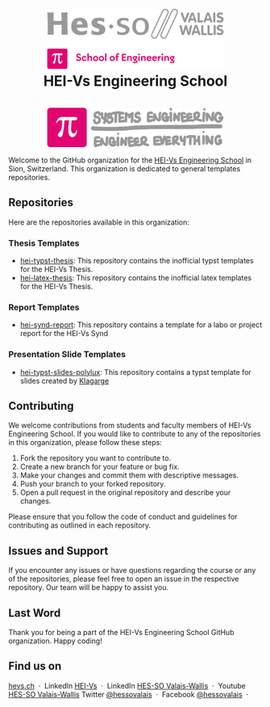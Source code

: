 <h1 align="center">
  <br>
  <img src="./../img/hei-en.png" alt="HEI-Vs Logo" width="350">
  <br>
  HEI-Vs Engineering School
  <br>
</h1>
<div align="center">
  <br>
  <img src="./../img/synd-light.png" alt="Industrial Systems Logo" width="350">
  <br>
</div>

Welcome to the GitHub organization for the [HEI-Vs Engineering School](https://hevs.ch/synd) in Sion, Switzerland. This organization is dedicated to general templates repositories.


## Repositories

Here are the repositories available in this organization:

### Thesis Templates
- [hei-typst-thesis](https://github.com/hei-templates/hei-typst-thesis): This repository contains the inofficial typst templates for the HEI-Vs Thesis.
- [hei-latex-thesis](https://github.com/hei-templates/hei-latex-thesis): This repository contains the inofficial latex templates for the HEI-Vs Thesis.

### Report Templates
- [hei-synd-report](https://github.com/hei-synbd-report): This repository contains a template for a labo or project report for the HEI-Vs Synd

### Presentation Slide Templates
- [hei-typst-slides-polylux](https://github.com/hei-templates/hei-typst-slides-polylux): This repository contains a typst template for slides created by [Klagarge](https://github.com/Klagarge)

## Contributing

We welcome contributions from students and faculty members of HEI-Vs Engineering School. If you would like to contribute to any of the repositories in this organization, please follow these steps:

1. Fork the repository you want to contribute to.
2. Create a new branch for your feature or bug fix.
3. Make your changes and commit them with descriptive messages.
4. Push your branch to your forked repository.
5. Open a pull request in the original repository and describe your changes.

Please ensure that you follow the code of conduct and guidelines for contributing as outlined in each repository.

## Issues and Support

If you encounter any issues or have questions regarding the course or any of the repositories, please feel free to open an issue in the respective repository. Our team will be happy to assist you.

## Last Word

Thank you for being a part of the HEI-Vs Engineering School GitHub organization. Happy coding!

## Find us on

[hevs.ch](https://www.hevs.ch/synd) &nbsp;&middot;&nbsp;
LinkedIn [HEI-Vs](https://www.linkedin.com/showcase/school-of-engineering-valais-wallis/) &nbsp;&middot;&nbsp;
LinkedIn [HES-SO Valais-Wallis](https://www.linkedin.com/groups/104343/) &nbsp;&middot;&nbsp;
Youtube [HES-SO Valais-Wallis](https://www.youtube.com/user/HESSOVS)
Twitter [@hessovalais](https://twitter.com/hessovalais) &nbsp;&middot;&nbsp;
Facebook [@hessovalais](https://www.facebook.com/hessovalais) &nbsp;&middot;&nbsp;
